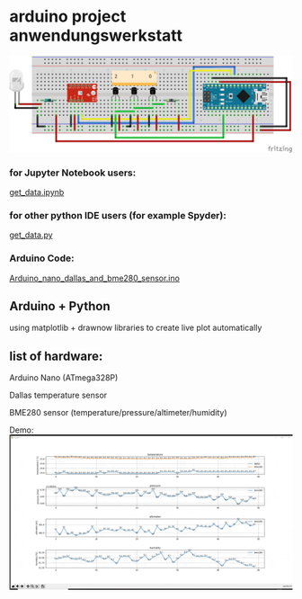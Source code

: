 # arduino project anwendungswerkstatt

![image](pictures/arduino_multiple_DS18B20_13112020.png)

### for Jupyter Notebook users:
[get_data.ipynb](/get_data.ipynb)

### for other python IDE users (for example Spyder):
[get_data.py](get_data.py)

### Arduino Code:
[Arduino_nano_dallas_and_bme280_sensor.ino](/Arduino_nano_dallas_and_bme280_sensor/Arduino_nano_dallas_and_bme280_sensor.ino)


## Arduino + Python
using matplotlib + drawnow libraries to create live plot automatically


## list of hardware:
Arduino Nano (ATmega328P)

Dallas temperature sensor

BME280 sensor (temperature/pressure/altimeter/humidity)

Demo:
![image](pictures/plot_demo.gif)
